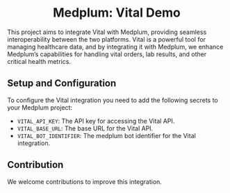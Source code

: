 <h1 align="center">Medplum: Vital Demo</h1>

This project aims to integrate Vital with Medplum, providing seamless interoperability between the two platforms.
Vital is a powerful tool for managing healthcare data, and by integrating it with Medplum,
we enhance Medplum’s capabilities for handling vital orders, lab results, and other critical health metrics.

## Setup and Configuration

To configure the Vital integration you need to add the following secrets to your Medplum project:

- `VITAL_API_KEY`: The API key for accessing the Vital API.
- `VITAL_BASE_URL`: The base URL for the Vital API.
- `VITAL_BOT_IDENTIFIER`: The medplum bot identifier for the Vital integration.

## Contribution

We welcome contributions to improve this integration.
